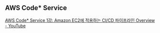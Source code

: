 
## AWS Code* Service

[AWS Code\* Service 1강: Amazon EC2에 적용하는 CI/CD 파이프라인 Overview - YouTube](https://www.youtube.com/watch?v=_o0GYyKnaI0)

